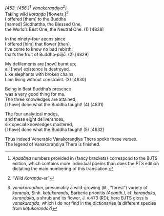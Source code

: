 *\[453. {456.}*[^1] *Vanakoraṇḍiya*[^2]*\]*  
Taking wild *koraṇḍa* \[flowers,\][^3]  
I offered \[them\] to the Buddha  
\[named\] Siddhattha, the Blessed One,  
the World’s Best One, the Neutral One. (1) \[4828\]

In the ninety-four aeons since  
I offered \[him\] that flower \[then\],  
I’ve come to know no bad rebirth:  
that’s the fruit of Buddha-*pūjā.* (2) \[4829\]

My defilements are \[now\] burnt up;  
all \[new\] existence is destroyed.  
Like elephants with broken chains,  
I am living without constraint. (3) \[4830\]

Being in Best Buddha’s presence  
was a very good thing for me.  
The three knowledges are attained;  
\[I have\] done what the Buddha taught! (4) \[4831\]

The four analytical modes,  
and these eight deliverances,  
six special knowledges mastered,  
\[I have\] done what the Buddha taught! (5) \[4832\]

Thus indeed Venerable Vanakoraṇḍiya Thera spoke these verses.  
The legend of Vanakoraṇḍiya Thera is finished.  
[^1]: *Apadāna* numbers provided in {fancy brackets} correspond to the
    BJTS edition, which contains more individual poems than does the PTS
    edition dictating the main numbering of this translation.  
[^2]: “Wild *Koraṇḍa*-er”  
[^3]: *vanakoraṇḍam,* presumably a wild-growing (lit., “forest”) variety
    of *koraṇḍa,* Sinh. *kaṭukoraṇḍu,* Barberia prionitis *(Acanth.),*
    cf. *koraṇḍaka, kuraṇḍaka,* a shrub and its flower, J. v.473 (RD);
    here BJTS gloss is *vanakaraṇḍa*, which I do not find in the
    dictionaries (a different species from *kaṭukoraṇḍa?)*
